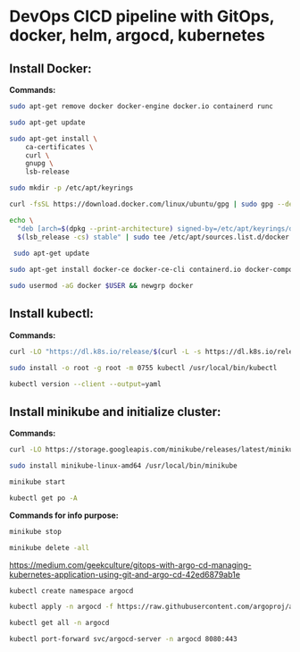 # DevOps CICD pipeline with GitOps, docker, helm, argocd, kubernetes
## Install Docker:

**Commands:**

```sh
sudo apt-get remove docker docker-engine docker.io containerd runc

sudo apt-get update

sudo apt-get install \
    ca-certificates \
    curl \
    gnupg \
    lsb-release

sudo mkdir -p /etc/apt/keyrings

curl -fsSL https://download.docker.com/linux/ubuntu/gpg | sudo gpg --dearmor -o /etc/apt/keyrings/docker.gpg

echo \
  "deb [arch=$(dpkg --print-architecture) signed-by=/etc/apt/keyrings/docker.gpg] https://download.docker.com/linux/ubuntu \
  $(lsb_release -cs) stable" | sudo tee /etc/apt/sources.list.d/docker.list > /dev/null
  
 sudo apt-get update

sudo apt-get install docker-ce docker-ce-cli containerd.io docker-compose-plugin

sudo usermod -aG docker $USER && newgrp docker
```

## Install kubectl:

**Commands:**

```sh
curl -LO "https://dl.k8s.io/release/$(curl -L -s https://dl.k8s.io/release/stable.txt)/bin/linux/amd64/kubectl"

sudo install -o root -g root -m 0755 kubectl /usr/local/bin/kubectl

kubectl version --client --output=yaml
```
## Install minikube and initialize cluster:

**Commands:**

```sh
curl -LO https://storage.googleapis.com/minikube/releases/latest/minikube-linux-amd64

sudo install minikube-linux-amd64 /usr/local/bin/minikube

minikube start

kubectl get po -A
```

**Commands for info purpose:**

```sh
minikube stop

minikube delete -all
```
https://medium.com/geekculture/gitops-with-argo-cd-managing-kubernetes-application-using-git-and-argo-cd-42ed6879ab1e
```sh
kubectl create namespace argocd

kubectl apply -n argocd -f https://raw.githubusercontent.com/argoproj/argo-cd/stable/manifests/install.yaml

kubectl get all -n argocd

kubectl port-forward svc/argocd-server -n argocd 8080:443


```
